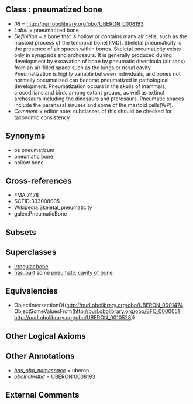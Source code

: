 
## Class : pneumatized bone

 * *IRI* = http://purl.obolibrary.org/obo/UBERON_0008193
 * *Label* = pneumatized bone
 * *Definition* = a bone that is hollow or contains many air cells, such as the mastoid process of the temporal bone[TMD]. Skeletal pneumaticity is the presence of air spaces within bones. Skeletal pneumaticity exists only in synapsids and archosaurs. It is generally produced during development by excavation of bone by pneumatic diverticula (air sacs) from an air-filled space such as the lungs or nasal cavity. Pneumatization is highly variable between individuals, and bones not normally pneumatized can become pneumatized in pathological development. Pneumatization occurs in the skulls of mammals, crocodilians and birds among extant groups, as well as extinct archosaurs including the dinosaurs and pterosaurs. Pneumatic spaces include the paranasal sinuses and some of the mastoid cells[WP].
 * *Comment* = editor note: subclasses of this should be checked for taxonomic consistency

## Synonyms

 * os pneumaticum
 * pneumatic bone
 * hollow bone

## Cross-references

 * FMA:7478
 * SCTID:333008005
 * Wikipedia:Skeletal_pneumaticity
 * galen:PneumaticBone

## Subsets


## Superclasses

 * [irregular bone](../../UBERON/01/UBERON_0008001.md)
 * [has_part](../../BFO/51/BFO_0000051.md) some [pneumatic cavity of bone](../../UBERON/28/UBERON_0010528.md)

## Equivalencies

 * ObjectIntersectionOf(<http://purl.obolibrary.org/obo/UBERON_0001474> ObjectSomeValuesFrom(<http://purl.obolibrary.org/obo/BFO_0000051> <http://purl.obolibrary.org/obo/UBERON_0010528>))

## Other Logical Axioms


## Other Annotations

 * *[has_obo_namespace](../../ce/oboInOwl#hasOBONamespace.md)* = uberon
 * *[oboInOwl#id](../../id/oboInOwl#id.md)* = UBERON:0008193

## External Comments

